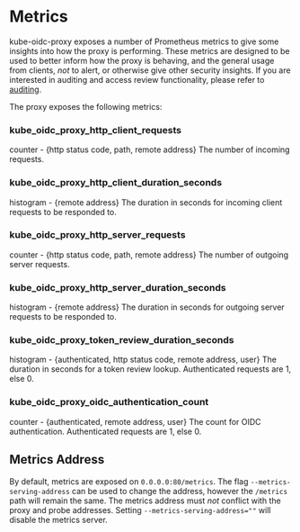 # Metrics

kube-oidc-proxy exposes a number of Prometheus metrics to give some insights
into how the proxy is performing. These metrics are designed to be used to
better inform how the proxy is behaving, and the general usage from clients,
*_not_* to alert, or otherwise give other security insights. If you are
interested in auditing and access review functionality, please refer to
[auditing](../auditing.md).

The proxy exposes the following metrics:

### kube_oidc_proxy_http_client_requests
counter - {http status code, path, remote address}
The number of incoming requests.

### kube_oidc_proxy_http_client_duration_seconds
histogram - {remote address}
The duration in seconds for incoming client requests to be responded to.

### kube_oidc_proxy_http_server_requests
counter - {http status code, path, remote address}
The number of outgoing server requests.

### kube_oidc_proxy_http_server_duration_seconds
histogram - {remote address}
The duration in seconds for outgoing server requests to be responded to.

### kube_oidc_proxy_token_review_duration_seconds
histogram - {authenticated, http status code, remote address, user}
The duration in seconds for a token review lookup. Authenticated requests are 1, else 0.

### kube_oidc_proxy_oidc_authentication_count
counter - {authenticated, remote address, user}
The count for OIDC authentication. Authenticated requests are 1, else 0.

## Metrics Address

By default, metrics are exposed on `0.0.0.0:80/metrics`. The flag
`--metrics-serving-address` can be used to change the address, however the
`/metrics` path will remain the same. The metrics address must _not_ conflict
with the proxy and probe addresses. Setting `--metrics-serving-address=""` will
disable the metrics server.
